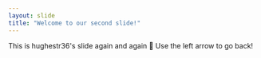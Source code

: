 ```yaml
---
layout: slide
title: "Welcome to our second slide!"
---
```

This is hughestr36's slide again and again 🎉 
Use the left arrow to go back!
